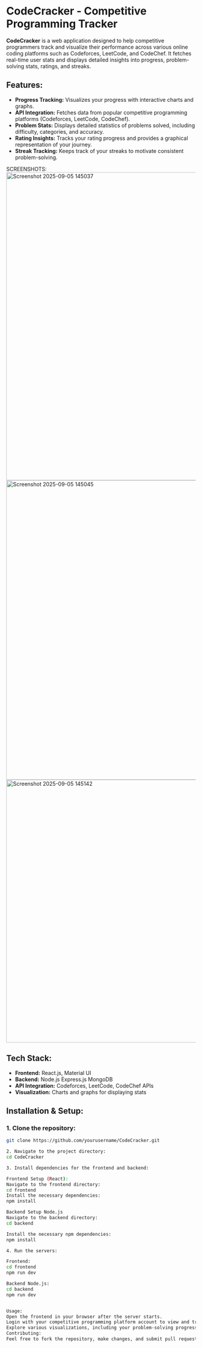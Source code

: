 # CodeCracker - Competitive Programming Tracker

**CodeCracker** is a web application designed to help competitive programmers track and visualize their performance across various online coding platforms such as Codeforces, LeetCode, and CodeChef. It fetches real-time user stats and displays detailed insights into progress, problem-solving stats, ratings, and streaks.

## Features:
- **Progress Tracking:** Visualizes your progress with interactive charts and graphs.
- **API Integration:** Fetches data from popular competitive programming platforms (Codeforces, LeetCode, CodeChef).
- **Problem Stats:** Displays detailed statistics of problems solved, including difficulty, categories, and accuracy.
- **Rating Insights:** Tracks your rating progress and provides a graphical representation of your journey.
- **Streak Tracking:** Keeps track of your streaks to motivate consistent problem-solving.

SCREENSHOTS:
<img width="1870" height="818" alt="Screenshot 2025-09-05 145037" src="https://github.com/user-attachments/assets/2af24cf0-70f8-4164-8286-33390c9a336a" />
<img width="1878" height="795" alt="Screenshot 2025-09-05 145045" src="https://github.com/user-attachments/assets/e47fbb14-8cda-4698-9dcd-07480da89ad3" />
<img width="1176" height="698" alt="Screenshot 2025-09-05 145142" src="https://github.com/user-attachments/assets/af912afa-59e2-47ab-a01a-7035678713e1" />

## Tech Stack:
- **Frontend:** React.js, Material UI
- **Backend:** Node.js Express.js MongoDB
- **API Integration:** Codeforces, LeetCode, CodeChef APIs
- **Visualization:** Charts and graphs for displaying stats

## Installation & Setup:

### 1. Clone the repository:
```bash
git clone https://github.com/yourusername/CodeCracker.git

2. Navigate to the project directory:
cd CodeCracker

3. Install dependencies for the frontend and backend:

Frontend Setup (React):
Navigate to the frontend directory:
cd frontend
Install the necessary dependencies:
npm install

Backend Setup Node.js
Navigate to the backend directory:
cd backend

Install the necessary npm dependencies:
npm install

4. Run the servers:

Frontend:
cd frontend
npm run dev

Backend Node.js:
cd backend
npm run dev


Usage:
Open the frontend in your browser after the server starts.
Login with your competitive programming platform account to view and track your stats.
Explore various visualizations, including your problem-solving progress, rating changes, and streaks.
Contributing:
Feel free to fork the repository, make changes, and submit pull requests. Any contributions or suggestions are welcome!
